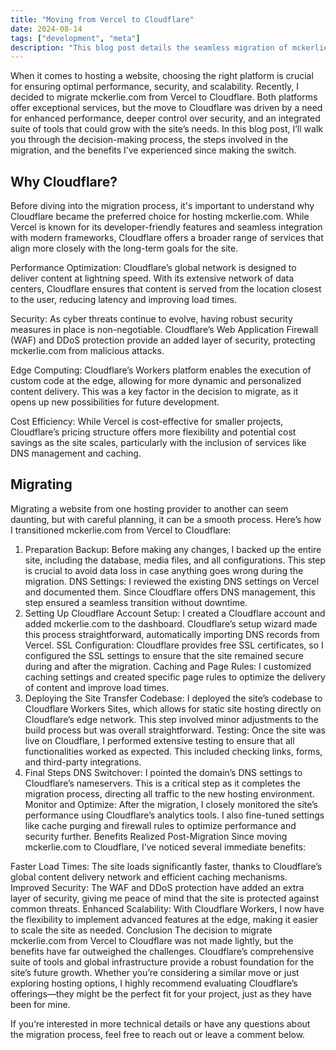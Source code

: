 ```yaml
---
title: "Moving from Vercel to Cloudflare"
date: 2024-08-14
tags: ["development", "meta"]
description: "This blog post details the seamless migration of mckerlie.com from Vercel to Cloudflare, highlighting the decision-making process, steps involved, and the performance, security, and scalability benefits realized post-migration."
---
```


When it comes to hosting a website, choosing the right platform is crucial for ensuring optimal performance, security, and scalability. Recently, I decided to migrate mckerlie.com from Vercel to Cloudflare. Both platforms offer exceptional services, but the move to Cloudflare was driven by a need for enhanced performance, deeper control over security, and an integrated suite of tools that could grow with the site’s needs. In this blog post, I’ll walk you through the decision-making process, the steps involved in the migration, and the benefits I’ve experienced since making the switch.

## Why Cloudflare?

Before diving into the migration process, it's important to understand why Cloudflare became the preferred choice for hosting mckerlie.com. While Vercel is known for its developer-friendly features and seamless integration with modern frameworks, Cloudflare offers a broader range of services that align more closely with the long-term goals for the site.

Performance Optimization: Cloudflare’s global network is designed to deliver content at lightning speed. With its extensive network of data centers, Cloudflare ensures that content is served from the location closest to the user, reducing latency and improving load times.

Security: As cyber threats continue to evolve, having robust security measures in place is non-negotiable. Cloudflare’s Web Application Firewall (WAF) and DDoS protection provide an added layer of security, protecting mckerlie.com from malicious attacks.

Edge Computing: Cloudflare’s Workers platform enables the execution of custom code at the edge, allowing for more dynamic and personalized content delivery. This was a key factor in the decision to migrate, as it opens up new possibilities for future development.

Cost Efficiency: While Vercel is cost-effective for smaller projects, Cloudflare’s pricing structure offers more flexibility and potential cost savings as the site scales, particularly with the inclusion of services like DNS management and caching.

## Migrating

Migrating a website from one hosting provider to another can seem daunting, but with careful planning, it can be a smooth process. Here’s how I transitioned mckerlie.com from Vercel to Cloudflare:

1. Preparation
   Backup: Before making any changes, I backed up the entire site, including the database, media files, and all configurations. This step is crucial to avoid data loss in case anything goes wrong during the migration.
   DNS Settings: I reviewed the existing DNS settings on Vercel and documented them. Since Cloudflare offers DNS management, this step ensured a seamless transition without downtime.
2. Setting Up Cloudflare
   Account Setup: I created a Cloudflare account and added mckerlie.com to the dashboard. Cloudflare’s setup wizard made this process straightforward, automatically importing DNS records from Vercel.
   SSL Configuration: Cloudflare provides free SSL certificates, so I configured the SSL settings to ensure that the site remained secure during and after the migration.
   Caching and Page Rules: I customized caching settings and created specific page rules to optimize the delivery of content and improve load times.
3. Deploying the Site
   Transfer Codebase: I deployed the site’s codebase to Cloudflare Workers Sites, which allows for static site hosting directly on Cloudflare’s edge network. This step involved minor adjustments to the build process but was overall straightforward.
   Testing: Once the site was live on Cloudflare, I performed extensive testing to ensure that all functionalities worked as expected. This included checking links, forms, and third-party integrations.
4. Final Steps
   DNS Switchover: I pointed the domain’s DNS settings to Cloudflare’s nameservers. This is a critical step as it completes the migration process, directing all traffic to the new hosting environment.
   Monitor and Optimize: After the migration, I closely monitored the site’s performance using Cloudflare’s analytics tools. I also fine-tuned settings like cache purging and firewall rules to optimize performance and security further.
   Benefits Realized Post-Migration
   Since moving mckerlie.com to Cloudflare, I’ve noticed several immediate benefits:

Faster Load Times: The site loads significantly faster, thanks to Cloudflare’s global content delivery network and efficient caching mechanisms.
Improved Security: The WAF and DDoS protection have added an extra layer of security, giving me peace of mind that the site is protected against common threats.
Enhanced Scalability: With Cloudflare Workers, I now have the flexibility to implement advanced features at the edge, making it easier to scale the site as needed.
Conclusion
The decision to migrate mckerlie.com from Vercel to Cloudflare was not made lightly, but the benefits have far outweighed the challenges. Cloudflare’s comprehensive suite of tools and global infrastructure provide a robust foundation for the site’s future growth. Whether you’re considering a similar move or just exploring hosting options, I highly recommend evaluating Cloudflare’s offerings—they might be the perfect fit for your project, just as they have been for mine.

If you’re interested in more technical details or have any questions about the migration process, feel free to reach out or leave a comment below.
